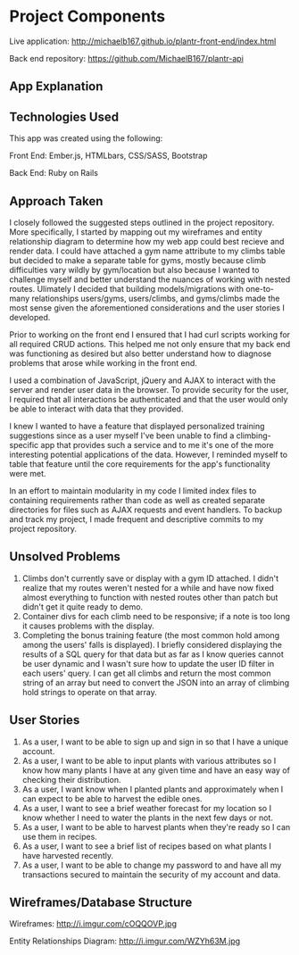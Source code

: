 # Project Components

Live application: <http://michaelb167.github.io/plantr-front-end/index.html>

Back end repository: <https://github.com/MichaelB167/plantr-api>

## App Explanation


## Technologies Used

This app was created using the following:

Front End: Ember.js, HTMLbars, CSS/SASS, Bootstrap

Back End: Ruby on Rails

## Approach Taken

I closely followed the suggested steps outlined in the project repository.  More
specifically, I started by mapping out my wireframes and entity relationship
diagram to determine how my web app could best recieve and render data.  I could
have attached a gym name attribute to my climbs table but decided to make a
separate table for gyms, mostly because climb difficulties vary wildly by
gym/location but also because I wanted to challenge myself and better
understand the nuances of working with nested routes.  Ulimately I decided that
building models/migrations with one-to-many relationships users/gyms,
users/climbs, and gyms/climbs made the most sense given the aforementioned
considerations and the user stories I developed.

Prior to working on the front end I ensured that I had curl scripts working for
all required CRUD actions.  This helped me not only ensure that my back end was
functioning as desired but also better understand how to diagnose problems that
arose while working in the front end.

I used a combination of JavaScript, jQuery and AJAX to interact with the server
and render user data in the browser.  To provide security for the user, I
required that all interactions be authenticated and that the user would only be
able to interact with data that they provided.

I knew I wanted to have a feature that displayed personalized training
suggestions since as a user myself I've been unable to find a climbing-specific
app that provides such a service and to me it's one of the more interesting
potential applications of the data.  However, I reminded myself to table that
feature until the core requirements for the app's functionality were met.

In an effort to maintain modularity in my code I limited index files to
containing requirements rather than code as well as created separate directories
for files such as AJAX requests and event handlers.  To backup and track my
project, I made frequent and descriptive commits to my project repository.

## Unsolved Problems

1.  Climbs don't currently save or display with a gym ID attached. I didn't
realize that my routes weren't nested for a while and have now fixed
almost everything to function with nested routes other than patch but didn't
get it quite ready to demo.
1.  Container divs for each climb need to be responsive; if a note is too long
it causes problems with the display.
1.  Completing the bonus training feature (the most common hold among among the
users' falls is displayed).  I briefly considered displaying the results of a
SQL query for that data but as far as I know queries cannot be user dynamic and
I wasn't sure how to update the user ID filter in each users' query.  I can get
all climbs and return the most common string of an array but need to convert
the JSON into an array of climbing hold strings to operate on that array.

## User Stories

1.  As a user, I want to be able to sign up and sign in so that I have a unique
account.
1.  As a user, I want to be able to input plants with various attributes so I know how many plants I have at any given time and have an easy way of checking their distribution.
1.  As a user, I want know when I planted plants and approximately when I can expect to be able to harvest the edible ones.
1.  As a user, I want to see a brief weather forecast for my location so I know whether I need to water the plants in the next few days or not.
1.  As a user, I want to be able to harvest plants when they're ready so I can use them in recipes.
1.  As a user, I want to see a brief list of recipes based on what plants I have harvested recently.  
1.  As a user, I want to be able to change my password to and have all my transactions secured to maintain the security of my account and data.

## Wireframes/Database Structure

Wireframes: <http://i.imgur.com/cOQQOVP.jpg>

Entity Relationships Diagram: <http://i.imgur.com/WZYh63M.jpg>

